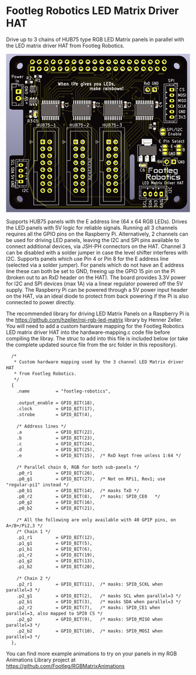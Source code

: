 # Footleg Robotics LED Matrix Driver HAT

Drive up to 3 chains of HUB75 type RGB LED Matrix panels in parallel with the LED matrix driver HAT from Footleg Robotics.

![LED matrix driver HAT, top view](/img/LEDMatrixHAT.png)

Supports HUB75 panels with the E address line (64 x 64 RGB LEDs).
Drives the LED panels with 5V logic for reliable signals.
Running all 3 channels requires all the GPIO pins on the Raspberry Pi. Alternatively, 2 channels can be used for driving LED panels, leaving the I2C and SPI pins available to connect additional devices, via JSH-PH connectors on the HAT. Channel 3 can be disabled with a solder jumper in case the level shifter interferes with I2C.
Supports panels which use Pin 4 or Pin 8 for the E address line (selected via a solder jumper). For panels which do not have an E address line these can both be set to GND, freeing up the GPIO 15 pin on the Pi (broken out to an RxD header on the HAT).
The board provides 3.3V power for I2C and SPI devices (max 1A) via a linear regulator powered off the 5V supply.
The Raspberry Pi can be powered through a 5V power input header on the HAT, via an ideal diode to protect from back powering if the Pi is also connected to power directly.

The recommended library for driving LED Matrix Panels on a Raspberry Pi is the <https://github.com/hzeller/rpi-rgb-led-matrix> library by Henner Zeller.
You will need to add a custom hardware mapping for the Footleg Robotics LED matrix driver HAT into the hardware-mapping.c code file before compiling the libray. The struc to add into this file is included below (or take the complete updated source file from the src folder in this repository).

```
  /*
   * Custom hardware mapping used by the 3 channel LED Matrix driver HAT 
   * from Footleg Robotics.
   */
  {
    .name          = "footleg-robotics",

    .output_enable = GPIO_BIT(18),
    .clock         = GPIO_BIT(17),
    .strobe        = GPIO_BIT(4),

    /* Address lines */
    .a             = GPIO_BIT(22),
    .b             = GPIO_BIT(23),
    .c             = GPIO_BIT(24),
    .d             = GPIO_BIT(25),
    .e             = GPIO_BIT(15),  /* RxD kept free unless 1:64 */

    /* Parallel chain 0, RGB for both sub-panels */
    .p0_r1         = GPIO_BIT(26),
    .p0_g1         = GPIO_BIT(27),  /* Not on RPi1, Rev1; use "regular-pi1" instead */
    .p0_b1         = GPIO_BIT(14),  /* masks TxD */
    .p0_r2         = GPIO_BIT(8),   /* masks: SPI0_CE0   */
    .p0_g2         = GPIO_BIT(16),
    .p0_b2         = GPIO_BIT(21),

    /* All the following are only available with 40 GPIP pins, on A+/B+/Pi2,3 */
    /* Chain 1 */
    .p1_r1         = GPIO_BIT(12),
    .p1_g1         = GPIO_BIT(5),
    .p1_b1         = GPIO_BIT(6),
    .p1_r2         = GPIO_BIT(19),
    .p1_g2         = GPIO_BIT(13),
    .p1_b2         = GPIO_BIT(20),

    /* Chain 2 */
    .p2_r1         = GPIO_BIT(11),  /* masks: SPI0_SCKL when parallel=3 */
    .p2_g1         = GPIO_BIT(2),   /* masks SCL when parallel=3 */
    .p2_b1         = GPIO_BIT(3),   /* masks SDA when parallel=3 */
    .p2_r2         = GPIO_BIT(7),   /* masks: SPI0_CE1 when parallel=3, also mapped to SPI0 CS */
    .p2_g2         = GPIO_BIT(9),   /* masks: SPI0_MISO when parallel=3 */
    .p2_b2         = GPIO_BIT(10),  /* masks: SPI0_MOSI when parallel=3 */
  },

```

You can find more example animations to try on your panels in my RGB Animations Library project at <https://github.com/Footleg/RGBMatrixAnimations>
